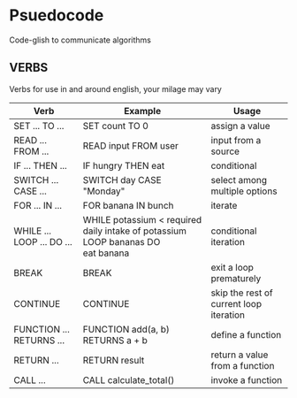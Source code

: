 # Psuedocode

Code-glish to communicate algorithms

## VERBS

Verbs for use in and around english, your milage may vary

| Verb                    | Example                                              | Usage                                    |
|-------------------------|------------------------------------------------------|------------------------------------------|
| SET ... TO ...          | SET count TO 0                                       | assign a value                           |
| READ ... FROM ...       | READ input FROM user                                 | input from a source                      |
| IF ... THEN ...         | IF hungry THEN eat                                   | conditional                              |
| SWITCH ... CASE ...     | SWITCH day CASE "Monday"                             | select among multiple options            |
| FOR ... IN ...          | FOR banana IN bunch                                  | iterate                                  |
| WHILE ... LOOP ... DO ...| WHILE potassium < required daily intake of potassium LOOP bananas DO<br> eat banana | conditional iteration                                    |
| BREAK                   | BREAK                                                | exit a loop prematurely                  |
| CONTINUE                | CONTINUE                                             | skip the rest of current loop iteration      |
| FUNCTION ... RETURNS ...| FUNCTION add(a, b) RETURNS a + b                     | define a function                        |
| RETURN ...              | RETURN result                                        | return a value from a function           |
| CALL ...                | CALL calculate_total()                               | invoke a function                        |




